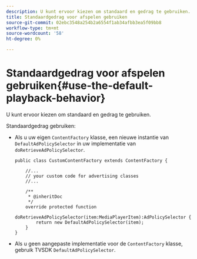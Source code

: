 ```yaml
---
description: U kunt ervoor kiezen om standaard en gedrag te gebruiken.
title: Standaardgedrag voor afspelen gebruiken
source-git-commit: 02ebc3548a254b2a6554f1ab34afbb3ea5f09bb8
workflow-type: tm+mt
source-wordcount: '58'
ht-degree: 0%

---
```


# Standaardgedrag voor afspelen gebruiken{#use-the-default-playback-behavior}

U kunt ervoor kiezen om standaard en gedrag te gebruiken.

Standaardgedrag gebruiken:

* Als u uw eigen `ContentFactory` klasse, een nieuwe instantie van `DefaultAdPolicySelector` in uw implementatie van `doRetrieveAdPolicySelector`.

  ```
  public class CustomContentFactory extends ContentFactory { 
  
      //... 
      // your custom code for advertising classes 
      //... 
  
      /** 
       * @inheritDoc 
       */ 
      override protected function  
        doRetrieveAdPolicySelector(item:MediaPlayerItem):AdPolicySelector { 
          return new DefaultAdPolicySelector(item); 
      } 
  }
  ```

* Als u geen aangepaste implementatie voor de `ContentFactory` klasse, gebruik TVSDK `DefaultAdPolicySelector`.
